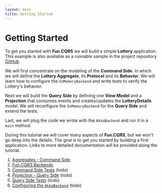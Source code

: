 ```yaml
---
layout: docs
title: Getting Started
---
```


# Getting Started

To get you started with **Fun.CQRS** we will build a simple **Lottery** application. This example is also available as a runnable sample in the project repository [GitHub](https://github.com/strongtyped/fun-cqrs/tree/develop/samples/lottery/src).

We will first concentrate on the modeling of the **Command Side**. In which we will define the **Lottery Aggregate**, its **Protocol** and its **Behavior**. We will learn how to configure the `InMemoryBackend` and write tests to verify the Lottery's behavior.

Next we will build the **Query Side** by defining one **View Model** and a **Projection** that consumes events and creates/updates the **LotteryDetails** model. We will reconfigure the `InMemoryBackend` for the **Query Side** and extend the tests.

Last, we will plug the code we wrote with the `AkkaBackend` and run it in a `main` method.  

During this tutorial we will cover many aspects of **Fun.CQRS**, but we won't go deep into the details. The goal is to get you started by building a first application. Links to more detailed documentation will be provided along the tutorial. 


1. [Aggregates - Command Side](aggregates.html) 
2. [Fun.CQRS Backends](backends.html)
3. [Command Side Tests](command-side-tests.html) (todo)
4. [Projection - Query Side](projections.html) (todo)
5. [Query Side Tests](query-side-tests.html) (todo)
6. [Configuring the `AkkaBackend`](akka-backend.html) (todo)